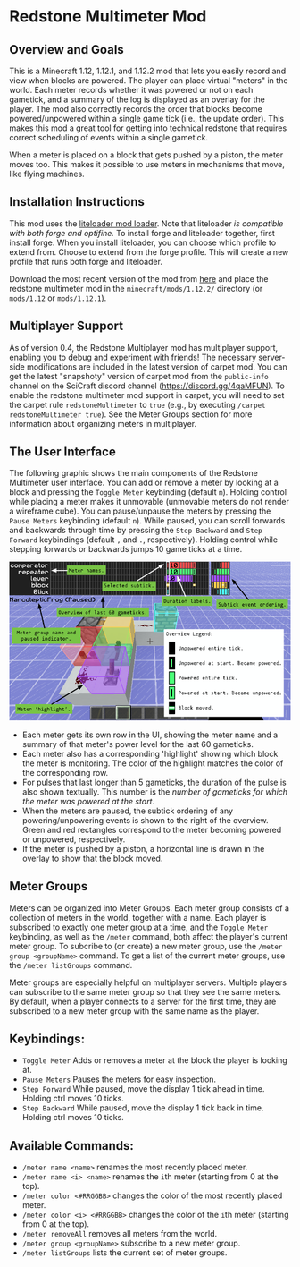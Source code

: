 # Redstone Multimeter Mod

## Overview and Goals

This is a Minecraft 1.12, 1.12.1, and 1.12.2 mod that lets you easily record and view when blocks are powered. The player can place virtual "meters" in the world. Each meter records whether it was powered or not on each gametick, and a summary of the log is displayed as an overlay for the player. The mod also correctly records the order that blocks become powered/unpowered within a single game tick (i.e., the update order). This makes this mod a great tool for getting into technical redstone that requires correct scheduling of events within a single gametick.

When a meter is placed on a block that gets pushed by a piston, the meter moves too. This makes it possible to use meters in mechanisms that move, like flying machines.

## Installation Instructions

This mod uses the [liteloader mod loader](http://www.liteloader.com/). Note that liteloader *is compatible with both forge and optifine.* To install forge and liteloader together, first install forge. When you install liteloader, you can choose which profile to extend from. Choose to extend from the forge profile. This will create a new profile that runs both forge and liteloader.

Download the most recent version of the mod from [here](https://github.com/NarcolepticFrog/RedstoneMultimeter/releases) and place the redstone multimeter mod in the `minecraft/mods/1.12.2/` directory (or `mods/1.12` or `mods/1.12.1`).

## Multiplayer Support

As of version 0.4, the Redstone Multiplayer mod has multiplayer support, enabling you to debug and experiment with friends! The necessary server-side modifications are included in the latest version of carpet mod. You can get the latest "snapshoty" version of carpet mod from the `public-info` channel on the SciCraft discord channel (https://discord.gg/4qaMFUN). To enable the redstone multimeter mod support in carpet, you will need to set the carpet rule `redstoneMultimeter` to `true` (e.g., by executing `/carpet redstoneMultimeter true`). See the Meter Groups section for more information about organizing meters in multiplayer.

## The User Interface

The following graphic shows the main components of the Redstone Multimeter user interface. You can add or remove a meter by looking at a block and pressing the `Toggle Meter` keybinding (default `m`). Holding control while placing a meter makes it unmovable (unmovable meters do not render a wireframe cube). You can pause/unpause the meters by pressing the `Pause Meters` keybinding (default `n`). While paused, you can scroll forwards and backwards through time by pressing the `Step Backward` and `Step Forward` keybindings (default `,` and `.`, respectively). Holding control while stepping forwards or backwards jumps 10 game ticks at a time.

![User Interface Overview](figures/UIOverview.png?raw=true)

- Each meter gets its own row in the UI, showing the meter name and a summary of that meter's power level for the last 60 gameticks.
- Each meter also has a corresponding 'highlight' showing which block the meter is monitoring. The color of the highlight matches the color of the corresponding row.
- For pulses that last longer than 5 gameticks, the duration of the pulse is also shown textually. This number is the *number of gameticks for which the meter was powered at the start*.
- When the meters are paused, the subtick ordering of any powering/unpowering events is shown to the right of the overview. Green and red rectangles correspond to the meter becoming powered or unpowered, respectively.
- If the meter is pushed by a piston, a horizontal line is drawn in the overlay to show that the block moved.

## Meter Groups

Meters can be organized into Meter Groups. Each meter group consists of a collection of meters in the world, together with a name. Each player is subscribed to exactly one meter group at a time, and the `Toggle Meter` keybinding, as well as the `/meter` command, both affect the player's current meter group. To subcribe to (or create) a new meter group, use the `/meter group <groupName>` command. To get a list of the current meter groups, use the `/meter listGroups` command.

Meter groups are especially helpful on multiplayer servers. Multiple players can subscribe to the same meter group so that they see the same meters. By default, when a player connects to a server for the first time, they are subscribed to a new meter group with the same name as the player.

## Keybindings:

- `Toggle Meter` Adds or removes a meter at the block the player is looking at.
- `Pause Meters` Pauses the meters for easy inspection.
- `Step Forward` While paused, move the display 1 tick ahead in time. Holding ctrl moves 10 ticks.
- `Step Backward` While paused, move the display 1 tick back in time. Holding ctrl moves 10 ticks.

## Available Commands:

- `/meter name <name>` renames the most recently placed meter.
- `/meter name <i> <name>` renames the `i`th meter (starting from 0 at the top).
- `/meter color <#RRGGBB>` changes the color of the most recently placed meter.
- `/meter color <i> <#RRGGBB>` changes the color of the `i`th meter (starting from 0 at the top).
- `/meter removeAll` removes all meters from the world.
- `/meter group <groupName>` subscribe to a new meter group.
- `/meter listGroups` lists the current set of meter groups.
